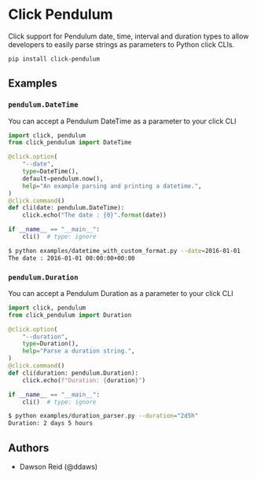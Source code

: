 # Click Pendulum

Click support for Pendulum date, time, interval and duration types to allow 
developers to easily parse strings as parameters to Python click CLIs.

```bash
pip install click-pendulum
```

## Examples 

### `pendulum.DateTime`

You can accept a Pendulum DateTime as a parameter to your click CLI

```python
import click, pendulum
from click_pendulum import DateTime

@click.option(
    "--date",
    type=DateTime(),
    default=pendulum.now(),
    help="An example parsing and printing a datetime.",
)
@click.command()
def cli(date: pendulum.DateTime):
    click.echo("The date : {0}".format(date))

if __name__ == "__main__":
    cli()  # type: ignore
```

```bash
$ python examples/datetime_with_custom_format.py --date=2016-01-01
The date : 2016-01-01 00:00:00+00:00
```

### `pendulum.Duration`

You can accept a Pendulum Duration as a parameter to your click CLI

```python
import click, pendulum
from click_pendulum import Duration

@click.option(
    "--duration",
    type=Duration(),
    help="Parse a duration string.",
)
@click.command()
def cli(duration: pendulum.Duration):
    click.echo(f"Duration: {duration}")

if __name__ == "__main__":
    cli()  # type: ignore
```

```bash
$ python examples/duration_parser.py --duration="2d5h"
Duration: 2 days 5 hours
```

## Authors

- Dawson Reid (@ddaws)
